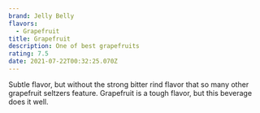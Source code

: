 ```yaml
---
brand: Jelly Belly
flavors:
  - Grapefruit
title: Grapefruit
description: One of best grapefruits
rating: 7.5
date: 2021-07-22T00:32:25.070Z
---
```


Subtle flavor, but without the strong bitter rind flavor that so many other grapefruit seltzers feature. Grapefruit is a tough flavor, but this beverage does it well.
